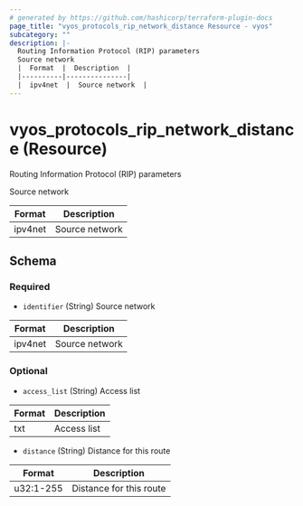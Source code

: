```yaml
---
# generated by https://github.com/hashicorp/terraform-plugin-docs
page_title: "vyos_protocols_rip_network_distance Resource - vyos"
subcategory: ""
description: |-
  Routing Information Protocol (RIP) parameters
  Source network
  |  Format  |  Description  |
  |----------|---------------|
  |  ipv4net  |  Source network  |
---
```


# vyos_protocols_rip_network_distance (Resource)

Routing Information Protocol (RIP) parameters

Source network

|  Format  |  Description  |
|----------|---------------|
|  ipv4net  |  Source network  |



<!-- schema generated by tfplugindocs -->
## Schema

### Required

- `identifier` (String) Source network

|  Format  |  Description  |
|----------|---------------|
|  ipv4net  |  Source network  |

### Optional

- `access_list` (String) Access list

|  Format  |  Description  |
|----------|---------------|
|  txt  |  Access list  |
- `distance` (String) Distance for this route

|  Format  |  Description  |
|----------|---------------|
|  u32:1-255  |  Distance for this route  |
